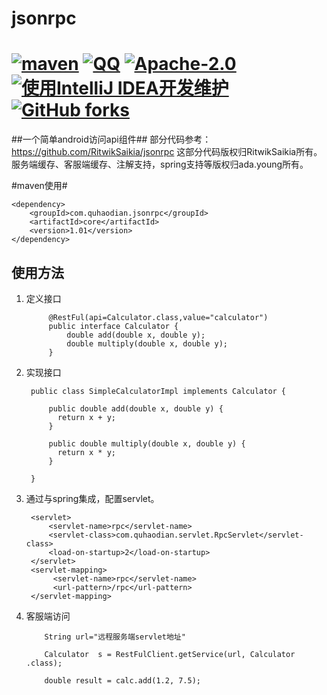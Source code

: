 # jsonrpc
[![maven](https://img.shields.io/maven-central/v/com.quhaodian.jsonrpc/core.svg)](http://mvnrepository.com/artifact/com.quhaodian.jsonrpc/core)
[![QQ](https://img.shields.io/badge/chat-on%20QQ-ff69b4.svg?style=flat-square)](//shang.qq.com/wpa/qunwpa?idkey=d1a308945e4b2ff8aeb1711c2c7914342dae15e9ce7041e94756ab355430dc78)
[![Apache-2.0](https://img.shields.io/hexpm/l/plug.svg)](https://www.apache.org/licenses/LICENSE-2.0.html)
[![使用IntelliJ IDEA开发维护](https://img.shields.io/badge/IntelliJ%20IDEA-提供支持-blue.svg)](https://www.jetbrains.com/idea/)
[![GitHub forks](https://img.shields.io/github/stars/cng1985/jsonrpc.svg?style=social&logo=github&label=Stars)](https://github.com/cng1985/jsonrpc)
======
##一个简单android访问api组件##
部分代码参考：https://github.com/RitwikSaikia/jsonrpc
这部分代码版权归RitwikSaikia所有。服务端缓存、客服端缓存、注解支持，spring支持等版权归ada.young所有。


#maven使用#


    <dependency>
        <groupId>com.quhaodian.jsonrpc</groupId>
        <artifactId>core</artifactId>
        <version>1.01</version>
    </dependency>


## 使用方法 ##
1. 定义接口

            @RestFul(api=Calculator.class,value="calculator")
            public interface Calculator {
                double add(double x, double y);
                double multiply(double x, double y);
            }
        


2. 实现接口

	    public class SimpleCalculatorImpl implements Calculator {
	    
            public double add(double x, double y) {
              return x + y;
            }
            
            public double multiply(double x, double y) {
              return x * y;
            }
	    
	    }

3. 通过与spring集成，配置servlet。
    
        <servlet>
            <servlet-name>rpc</servlet-name>
            <servlet-class>com.quhaodian.servlet.RpcServlet</servlet-class>
            <load-on-startup>2</load-on-startup>
        </servlet>
        <servlet-mapping>
             <servlet-name>rpc</servlet-name>
             <url-pattern>/rpc</url-pattern>
        </servlet-mapping>
    
4. 客服端访问

   
    	   
    	   String url="远程服务端servlet地址"
    
    	   Calculator  s = RestFulClient.getService(url, Calculator .class);
    
           double result = calc.add(1.2, 7.5);
           
           
	   


  
